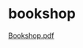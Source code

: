 # bookshop

[Bookshop.pdf](https://github.com/atmeshwar-classic/bookshop/files/10443562/Bookshop.pdf)
